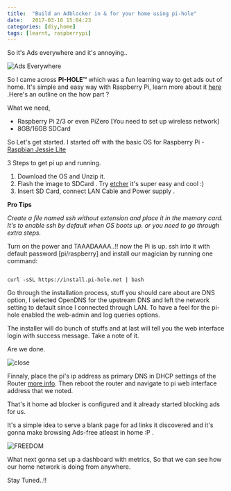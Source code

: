 ```yaml
---
title:  "Build an Adblocker in & for your home using pi-hole"
date:   2017-03-16 15:04:23
categories: [diy,home]
tags: [learnt, raspberrypi]
---
```


So it's Ads everywhere and it's annoying..

![Ads Everywhere](https://media.giphy.com/media/d2YZzTQvyoNYf9YI/giphy.gif)

So I came across  **PI-HOLE™** which was a fun learning way to get ads out of home. It's simple and easy way with Raspberry Pi, learn more about it [here](https://pi-hole.net/) .Here's an outline on the how part ?

What we need,
 - Raspberry Pi 2/3 or even PiZero [You need to set up wireless network]
 - 8GB/16GB SDCard 
 
So Let's get started. I started off with the basic OS for Raspberry Pi - [Raspbian Jessie Lite](https://www.raspberrypi.org/downloads/raspbian/)

3 Steps to get pi up and running. 
1. Download the OS and Unzip it.
2. Flash the image to SDCard . Try [etcher](https://etcher.io/) it's super easy and cool :) 
3. Insert SD Card, connect LAN Cable and Power supply . 

**Pro Tips**

_Create a file named ssh without extension and place it in the memory card. It's to enable ssh by default when OS boots up. or you need to go through extra steps._


Turn on the power and TAAADAAAA..!! now the Pi is up. ssh into it with default password [pi/raspberry] and install our magician by running one command:

```

curl -sSL https://install.pi-hole.net | bash

```

Go through the installation process, stuff you should care about are DNS option, I selected OpenDNS for the upstream DNS and left the network setting to default since I connected through LAN. To have a feel for the pi-hole enabled the web-admin and log queries options.

The installer will do bunch of stuffs and at last will tell you the web interface login with success message. Take a note of it. 

Are we done. 

![close](https://media.giphy.com/media/l2Je9zHYveK012EVi/giphy.gif)

Finnaly, place the pi's ip address as primary DNS in DHCP settings of the Router [more info](https://discourse.pi-hole.net/t/how-do-i-configure-my-devices-to-use-pi-hole-as-their-dns-server/245). Then reboot the router and navigate to pi web interface address that we noted.

That's it home ad blocker is configured and it already started blocking ads for us. 

It's a simple idea to serve a blank page for ad links it discovered and it's gonna make browsing Ads-free atleast in home :P . 

![FREEDOM](https://media.giphy.com/media/6901DbEbbm4o0/giphy.gif)

What next gonna set up a dashboard with metrics, So that we can see how our home network is doing from anywhere.

Stay Tuned..!!
